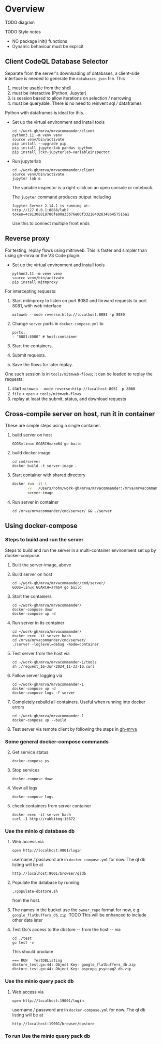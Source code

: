 # Overview

TODO diagram

TODO Style notes
- NO package init() functions
- Dynamic behaviour must be explicit
 

## Client CodeQL Database Selector
Separate from the server's downloading of databases, a client-side interface is needed to generate the `databases.json` file. This

1.  must be usable from the shell
2.  must be interactive (Python, Jupyter)
3.  is session based to allow iterations on selection / narrowing
4.  must be queryable. There is no need to reinvent sql / dataframes

Python with dataframes is ideal for this.

-   Set up the virtual environment and install tools

        cd ~/work-gh/mrva/mrvacommander/client
        python3.11 -m venv venv
        source venv/bin/activate
        pip install --upgrade pip
        pip install jupyterlab pandas ipython
        pip install lckr-jupyterlab-variableinspector

-   Run jupyterlab

        cd ~/work-gh/mrva/mrvacommander/client
        source venv/bin/activate
        jupyter lab &
        
    The variable inspector is a right-click on an open console or notebook.
    
    The `jupyter` command produces output including
    
        Jupyter Server 2.14.1 is running at:
        http://127.0.0.1:8888/lab?token=4c91308819786fe00a33b76e60f3321840283486457516a1

    Use this to connect multiple front ends

## Reverse proxy
For testing, replay flows using mitmweb.  This is faster and simpler than using
gh-mrva or the VS Code plugin.

-   Set up the virtual environment and install tools

        python3.11 -m venv venv
        source venv/bin/activate
        pip install mitmproxy

For intercepting requests:

1.  Start mitmproxy to listen on port 8080 and forward requests to port 8081, with
    web interface

        mitmweb --mode reverse:http://localhost:8081 -p 8080

1.  Change `server` ports in `docker-compose.yml` to 

        ports:
        - "8081:8080" # host:container

1.  Start the containers.

1.  Submit requests.

3.  Save the flows for later replay.

One such session is in `tools/mitmweb-flows`; it can be loaded to replay the
requests:

1.  start `mitmweb --mode reverse:http://localhost:8081 -p 8080`
2.  `file` > `open` > `tools/mitmweb-flows`
3.  replay at least the submit, status, and download requests

## Cross-compile server on host, run it in container 
These are simple steps using a single container.

1.  build server on host

        GOOS=linux GOARCH=arm64 go build

2.  build docker image

        cd cmd/server
        docker build -t server-image .

3.  Start container with shared directory

    ```sh
    docker run -it \
           -v   /Users/hohn/work-gh/mrva/mrvacommander:/mrva/mrvacommander \
           server-image
    ```

4.  Run server in container

        cd /mrva/mrvacommander/cmd/server/ && ./server

## Using docker-compose
### Steps to build and run the server

Steps to build and run the server in a multi-container environment set up by
docker-compose. 

1.  Built the server-image, above

1.  Build server on host

        cd ~/work-gh/mrva/mrvacommander/cmd/server/
        GOOS=linux GOARCH=arm64 go build

1.  Start the containers

        cd ~/work-gh/mrva/mrvacommander/
        docker-compose down
        docker-compose up -d
    
4.  Run server in its container

        cd ~/work-gh/mrva/mrvacommander/
        docker exec -it server bash
        cd /mrva/mrvacommander/cmd/server/ 
        ./server -loglevel=debug -mode=container

1.  Test server from the host via

        cd ~/work-gh/mrva/mrvacommander-1/tools
        sh ./request_16-Jun-2024_11-33-16.curl

1.  Follow server logging via

        cd ~/work-gh/mrva/mrvacommander-1
        docker-compose up -d
        docker-compose logs -f server

1.  Completely rebuild all containers.  Useful when running into docker errors

        cd ~/work-gh/mrva/mrvacommander-1
        docker-compose up --build

1.  Test server via remote client by following the steps in [gh-mrva](https://github.com/hohn/gh-mrva/blob/connection-redirect/README.org#compacted-edit-run-debug-cycle)

### Some general docker-compose commands

2.  Get service status

        docker-compose ps
        
3.  Stop services

        docker-compose down
        
4.  View all logs

        docker-compose logs

5.  check containers from server container

        docker exec -it server bash
        curl -I http://rabbitmq:15672

### Use the minio ql database db

1.  Web access via

        open http://localhost:9001/login

    username / password are in `docker-compose.yml` for now.  The ql db listing 
    will be at

        http://localhost:9001/browser/qldb

1.  Populate the database by running

        ./populate-dbstore.sh
        
    from the host.

1.  The names in the bucket use the `owner_repo` format for now,
    e.g. `google_flatbuffers_db.zip`.
    TODO This will be enhanced to include other data later

1.  Test Go's access to the dbstore -- from the host -- via

        cd ./test
        go test -v

    This should produce

        === RUN   TestDBListing
        dbstore_test.go:44: Object Key: google_flatbuffers_db.zip
        dbstore_test.go:44: Object Key: psycopg_psycopg2_db.zip

### Use the minio query pack db

1.  Web access via

        open http://localhost:19001/login

    username / password are in `docker-compose.yml` for now.  The ql db listing 
    will be at

        http://localhost:19001/browser/qpstore

    
### To run Use the minio query pack db
